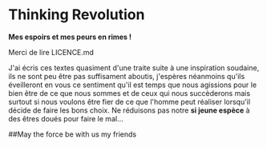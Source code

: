 # Thinking Revolution

**Mes espoirs et mes peurs en rimes !**

Merci de lire LICENCE.md

J'ai écris ces textes quasiment d'une traite suite à une inspiration soudaine, ils ne sont peu être pas suffisament aboutis, j'espères néanmoins qu'ils éveilleront en vous ce sentiment qu'il est temps que nous agissions pour le bien être de ce que nous sommes et de ceux qui nous succèderons mais surtout si nous voulons être fier de ce que 
l'homme peut réaliser lorsqu'il décide de faire les bons choix. Ne réduisons pas notre **si jeune espèce** à des êtres doués pour faire le mal...

##May the force be with us my friends
